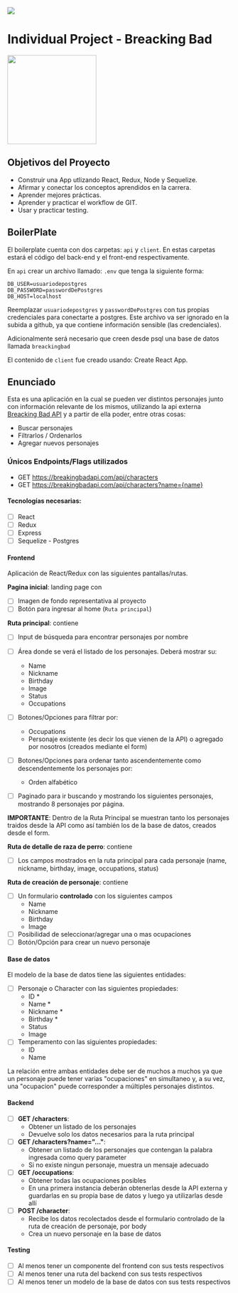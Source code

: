 <p align='left'>
    <img src='https://static.wixstatic.com/media/85087f_0d84cbeaeb824fca8f7ff18d7c9eaafd~mv2.png/v1/fill/w_160,h_30,al_c,q_85,usm_0.66_1.00_0.01/Logo_completo_Color_1PNG.webp' </img>
</p>

# Individual Project - Breacking Bad

<p align="left">
  <img height="200" src="./dog.png" />
</p>

## Objetivos del Proyecto

- Construir una App utlizando React, Redux, Node y Sequelize.
- Afirmar y conectar los conceptos aprendidos en la carrera.
- Aprender mejores prácticas.
- Aprender y practicar el workflow de GIT.
- Usar y practicar testing.

## BoilerPlate

El boilerplate cuenta con dos carpetas: `api` y `client`. En estas carpetas estará el código del back-end y el front-end respectivamente.

En `api` crear un archivo llamado: `.env` que tenga la siguiente forma:

```
DB_USER=usuariodepostgres
DB_PASSWORD=passwordDePostgres
DB_HOST=localhost
```

Reemplazar `usuariodepostgres` y `passwordDePostgres` con tus propias credenciales para conectarte a postgres. Este archivo va ser ignorado en la subida a github, ya que contiene información sensible (las credenciales).

Adicionalmente será necesario que creen desde psql una base de datos llamada `breackingbad`

El contenido de `client` fue creado usando: Create React App.

## Enunciado

Esta es una aplicación en la cual se pueden ver distintos personajes junto con información relevante de los mismos, utilizando la api externa [Breacking Bad API](https://breakingbadapi.com/api/characters) y a partir de ella poder, entre otras cosas:

  - Buscar personajes
  - Filtrarlos / Ordenarlos
  - Agregar nuevos personajes

### Únicos Endpoints/Flags utilizados

  - GET https://breakingbadapi.com/api/characters
  - GET https://breakingbadapi.com/api/characters?name={name}

#### Tecnologías necesarias:
- [ ] React
- [ ] Redux
- [ ] Express
- [ ] Sequelize - Postgres

#### Frontend

Aplicación de React/Redux con las siguientes pantallas/rutas.

__Pagina inicial__: landing page con
- [ ] Imagen de fondo representativa al proyecto
- [ ] Botón para ingresar al home (`Ruta principal`)

__Ruta principal__: contiene
- [ ] Input de búsqueda para encontrar personajes por nombre
- [ ] Área donde se verá el listado de los personajes. Deberá mostrar su:
  - Name
  - Nickname
  - Birthday
  - Image
  - Status
  - Occupations
- [ ] Botones/Opciones para filtrar por:
    - Occupations 
    - Personaje existente (es decir los que vienen de la API) o agregado por nosotros (creados mediante el form)
- [ ] Botones/Opciones para ordenar tanto ascendentemente como descendentemente los personajes por:
    - Orden alfabético 
    
- [ ] Paginado para ir buscando y mostrando los siguientes personajes, mostrando 8 personajes por página.

__IMPORTANTE__: Dentro de la Ruta Principal se muestran tanto los personajes traidos desde la API como así también los de la base de datos, creados desde el form.

__Ruta de detalle de raza de perro__: contiene
- [ ] Los campos mostrados en la ruta principal para cada personaje (name, nickname, birthday, image, occupations, status)

__Ruta de creación de personaje__: contiene
- [ ] Un formulario __controlado__ con los siguientes campos
  - Name
  - Nickname
  - Birthday
  - Image
- [ ] Posibilidad de seleccionar/agregar una o mas ocupaciones
- [ ] Botón/Opción para crear un nuevo personaje

#### Base de datos

El modelo de la base de datos tiene las siguientes entidades:

- [ ] Personaje o Character con las siguientes propiedades:
  - ID *
  - Name *
  - Nickname *
  - Birthday *
  - Status
  - Image
- [ ] Temperamento con las siguientes propiedades:
  - ID
  - Name

La relación entre ambas entidades debe ser de muchos a muchos ya que un personaje puede tener varias "ocupaciones" en simultaneo y, a su vez, una "ocupacion" puede corresponder a múltiples personajes distintos. 

#### Backend

- [ ] __GET /characters__:
  - Obtener un listado de los personajes
  - Devuelve solo los datos necesarios para la ruta principal
- [ ] __GET /characters?name="..."__:
  - Obtener un listado de los personajes que contengan la palabra ingresada como query parameter
  - Si no existe ningun personaje, muestra un mensaje adecuado
- [ ] __GET /occupations__:
  - Obtener todas las ocupaciones posibles
  - En una primera instancia deberán obtenerlas desde la API externa y guardarlas en su propia base de datos y luego ya utilizarlas desde allí
- [ ] __POST /character__:
  - Recibe los datos recolectados desde el formulario controlado de la ruta de creación de personaje, por body
  - Crea un nuevo personaje en la base de datos

#### Testing
- [ ] Al menos tener un componente del frontend con sus tests respectivos
- [ ] Al menos tener una ruta del backend con sus tests respectivos
- [ ] Al menos tener un modelo de la base de datos con sus tests respectivos
